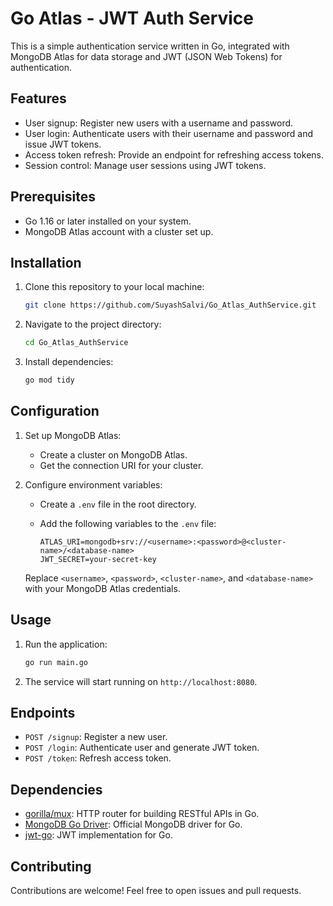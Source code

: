 # Go Atlas - JWT Auth Service

This is a simple authentication service written in Go, integrated with MongoDB Atlas for data storage and JWT (JSON Web Tokens) for authentication.

## Features

- User signup: Register new users with a username and password.
- User login: Authenticate users with their username and password and issue JWT tokens.
- Access token refresh: Provide an endpoint for refreshing access tokens.
- Session control: Manage user sessions using JWT tokens.

## Prerequisites

- Go 1.16 or later installed on your system.
- MongoDB Atlas account with a cluster set up.

## Installation

1. Clone this repository to your local machine:

   ```bash
   git clone https://github.com/SuyashSalvi/Go_Atlas_AuthService.git
   ```

2. Navigate to the project directory:

   ```bash
   cd Go_Atlas_AuthService
   ```

3. Install dependencies:

   ```bash
   go mod tidy
   ```

## Configuration

1. Set up MongoDB Atlas:
   - Create a cluster on MongoDB Atlas.
   - Get the connection URI for your cluster.

2. Configure environment variables:
   - Create a `.env` file in the root directory.
   - Add the following variables to the `.env` file:

     ```dotenv
     ATLAS_URI=mongodb+srv://<username>:<password>@<cluster-name>/<database-name>
     JWT_SECRET=your-secret-key
     ```

   Replace `<username>`, `<password>`, `<cluster-name>`, and `<database-name>` with your MongoDB Atlas credentials.

## Usage

1. Run the application:

   ```bash
   go run main.go
   ```

2. The service will start running on `http://localhost:8080`.

## Endpoints

- `POST /signup`: Register a new user.
- `POST /login`: Authenticate user and generate JWT token.
- `POST /token`: Refresh access token.

## Dependencies

- [gorilla/mux](https://github.com/gorilla/mux): HTTP router for building RESTful APIs in Go.
- [MongoDB Go Driver](https://github.com/mongodb/mongo-go-driver): Official MongoDB driver for Go.
- [jwt-go](https://github.com/dgrijalva/jwt-go): JWT implementation for Go.

## Contributing

Contributions are welcome! Feel free to open issues and pull requests.
